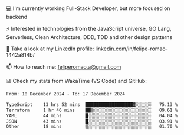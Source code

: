 💻 I'm currently working Full-Stack Developer, but more focused on backend

⚡ Interested in technologies from the JavaScript universe, GO Lang, Serverless, Clean Architecture, DDD, TDD and other design patterns

👥 Take a look at my LinkedIn profile: linkedin.com/in/felipe-romao-1442a814b/

📫 How to reach me: feliperomao.a@gmail.com

📊 Check my stats from WakaTime (VS Code) and GitHub:

<!--START_SECTION:waka-->

```txt
From: 10 December 2024 - To: 17 December 2024

TypeScript    13 hrs 52 mins  ██████████████████▓░░░░░░   75.13 %
Terraform     1 hr 46 mins    ██▒░░░░░░░░░░░░░░░░░░░░░░   09.61 %
YAML          44 mins         █░░░░░░░░░░░░░░░░░░░░░░░░   04.04 %
JSON          43 mins         █░░░░░░░░░░░░░░░░░░░░░░░░   03.91 %
Other         18 mins         ▒░░░░░░░░░░░░░░░░░░░░░░░░   01.70 %
```

<!--END_SECTION:waka-->
